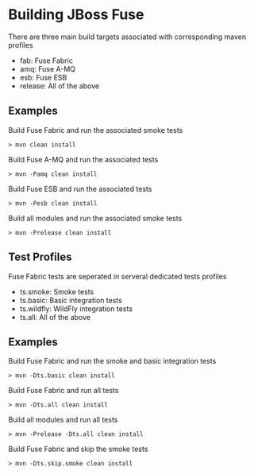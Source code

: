 Building JBoss Fuse
===================

There are three main build targets associated with corresponding maven profiles

* fab: Fuse Fabric
* amq: Fuse A-MQ
* esb: Fuse ESB
* release: All of the above

Examples
--------

Build Fuse Fabric and run the associated smoke tests

    > mvn clean install
    
Build Fuse A-MQ and run the associated tests

    > mvn -Pamq clean install
    
Build Fuse ESB and run the associated tests

    > mvn -Pesb clean install
    
Build all modules and run the associated smoke tests

    > mvn -Prelease clean install
    
Test Profiles
-------------

Fuse Fabric tests are seperated in serveral dedicated tests profiles

* ts.smoke:   Smoke tests
* ts.basic:   Basic integration tests
* ts.wildfly: WildFly integration tests
* ts.all:     All of the above

Examples
--------

Build Fuse Fabric and run the smoke and basic integration tests

    > mvn -Dts.basic clean install
    
Build Fuse Fabric and run all tests

    > mvn -Dts.all clean install
    
Build all modules and run all tests

    > mvn -Prelease -Dts.all clean install
    
Build Fuse Fabric and skip the smoke tests

    > mvn -Dts.skip.smoke clean install
    
    